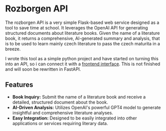 # Rozborgen API

The rozborgen API is a very simple Flask-based web service designed as a tool to save time at school. It leverages the OpenAI API for generating structured documents about literature books. Given the name of a literature book, it returns a comprehensive, AI-generated summary and analysis, that is to be used to learn mainly czech literature to pass the czech maturita in a breeze.

I wrote this tool as a simple python project and have started on turning this into an API, so i can connect it with a [frontend interface](https://github.com/vincentsmid/rozborgen). This is not finished and will soon be rewritten in FastAPI.

## Features

- **Book Inquiry:** Submit the name of a literature book and receive a detailed, structured document about the book.
- **AI-Driven Analysis:** Utilizes OpenAI's powerful GPT4 model to generate insightful and comprehensive literature analyses.
- **Easy Integration:** Designed to be easily integrated into other applications or services requiring literary data.
